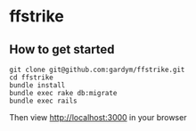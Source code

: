 # ffstrike

## How to get started

    git clone git@github.com:gardym/ffstrike.git
    cd ffstrike
    bundle install
    bundle exec rake db:migrate
    bundle exec rails

Then view [http://localhost:3000](http://localhost:3000) in your browser

